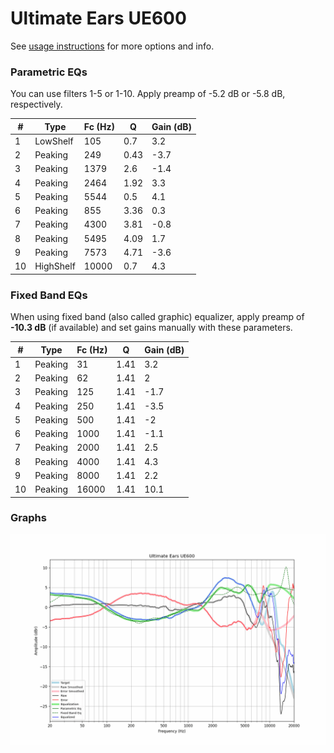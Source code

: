 # Ultimate Ears UE600
See [usage instructions](https://github.com/jaakkopasanen/AutoEq#usage) for more options and info.

### Parametric EQs
You can use filters 1-5 or 1-10. Apply preamp of -5.2 dB or -5.8 dB, respectively.

|   # | Type      |   Fc (Hz) |    Q |   Gain (dB) |
|-----|-----------|-----------|------|-------------|
|   1 | LowShelf  |       105 | 0.7  |         3.2 |
|   2 | Peaking   |       249 | 0.43 |        -3.7 |
|   3 | Peaking   |      1379 | 2.6  |        -1.4 |
|   4 | Peaking   |      2464 | 1.92 |         3.3 |
|   5 | Peaking   |      5544 | 0.5  |         4.1 |
|   6 | Peaking   |       855 | 3.36 |         0.3 |
|   7 | Peaking   |      4300 | 3.81 |        -0.8 |
|   8 | Peaking   |      5495 | 4.09 |         1.7 |
|   9 | Peaking   |      7573 | 4.71 |        -3.6 |
|  10 | HighShelf |     10000 | 0.7  |         4.3 |

### Fixed Band EQs
When using fixed band (also called graphic) equalizer, apply preamp of **-10.3 dB** (if available) and set gains manually with these parameters.

|   # | Type    |   Fc (Hz) |    Q |   Gain (dB) |
|-----|---------|-----------|------|-------------|
|   1 | Peaking |        31 | 1.41 |         3.2 |
|   2 | Peaking |        62 | 1.41 |         2   |
|   3 | Peaking |       125 | 1.41 |        -1.7 |
|   4 | Peaking |       250 | 1.41 |        -3.5 |
|   5 | Peaking |       500 | 1.41 |        -2   |
|   6 | Peaking |      1000 | 1.41 |        -1.1 |
|   7 | Peaking |      2000 | 1.41 |         2.5 |
|   8 | Peaking |      4000 | 1.41 |         4.3 |
|   9 | Peaking |      8000 | 1.41 |         2.2 |
|  10 | Peaking |     16000 | 1.41 |        10.1 |

### Graphs
![](./Ultimate%20Ears%20UE600.png)
